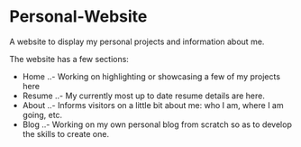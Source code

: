 # Personal-Website

A website to display my personal projects and information about me.

The website has a few sections:

* Home
 ..- Working on highlighting or showcasing a few of my projects here    
* Resume
 ..- My currently most up to date resume details are here.    
* About
 ..- Informs visitors on a little bit about me: who I am, where I am going, etc.   
* Blog
  ..- Working on my own personal blog from scratch so as to develop the skills to create one.
